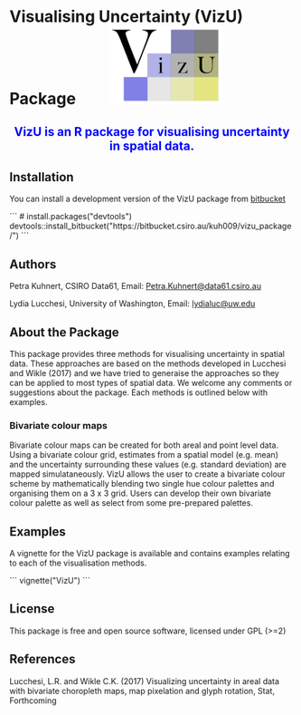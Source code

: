 # Visualising Uncertainty (VizU) Package  &nbsp; &nbsp; &nbsp; &nbsp; <img src="docs/logo.png" alt="Drawing" style="width: 200px;"/>

<center> <span style="color:blue"><h2>VizU is an R package for visualising uncertainty in spatial data. </h2></span></center>

## Installation

You can install a development version of the VizU package from [bitbucket](https://bitbucket.csiro.au/scm/~kuh009/vizu_package.git)

<style>
div.grey pre { background-color:whitesmoke; }
div.grey pre.r { background-color:whitesmoke; }
</style>
<div class = "grey">
```
# install.packages("devtools")
devtools::install_bitbucket("https://bitbucket.csiro.au/kuh009/vizu_package/")
```
</div>

## Authors


Petra Kuhnert, CSIRO Data61, Email: Petra.Kuhnert@data61.csiro.au 

Lydia Lucchesi, University of Washington,  Email: lydialuc@uw.edu



## About the Package

This package provides three methods for visualising uncertainty in spatial data. These approaches are based on the methods developed in Lucchesi and Wikle (2017) and
we have tried to generaise the approaches so they can be applied to most types of spatial data. We welcome any comments or suggestions about the package. Each methods is outlined below with examples.

### Bivariate colour maps 

Bivariate colour maps can be created for both areal and point level data. Using a bivariate colour grid, estimates from a spatial
model (e.g. mean) and the uncertainty surrounding these values (e.g. standard deviation) are mapped simulataneously. VizU allows the user to create a bivariate colour scheme by mathematically blending two single hue colour palettes and organising them on a 3 x 3 grid. Users can develop their own bivariate colour palette as well as select from some pre-prepared palettes.



## Examples

A vignette for the VizU package is available and contains examples relating to each of the visualisation methods.

<style>
div.grey pre { background-color:whitesmoke; }
div.grey pre.r { background-color:whitesmoke; }
</style>
<div class = "grey">
```
vignette("VizU")
```
</div>



## License

This package is free and open source software, licensed under GPL (>=2)


## References

Lucchesi, L.R. and Wikle C.K. (2017) Visualizing uncertainty in areal data with bivariate choropleth maps, map pixelation and glyph rotation, Stat, Forthcoming


